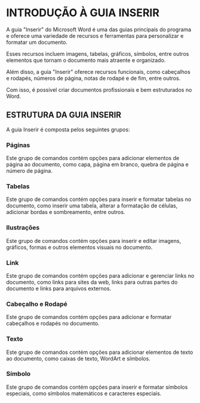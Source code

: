 # INTRODUÇÃO À GUIA INSERIR

A guia "Inserir" do Microsoft Word é uma das guias principais do programa e oferece uma variedade de recursos e ferramentas para personalizar e formatar um documento.

Esses recursos incluem imagens, tabelas, gráficos, símbolos, entre outros elementos que tornam o documento mais atraente e organizado.

Além disso, a guia "Inserir" oferece recursos funcionais, como cabeçalhos e rodapés, números de página, notas de rodapé e de fim, entre outros.

Com isso, é possível criar documentos profissionais e bem estruturados no Word.

## ESTRUTURA DA GUIA INSERIR

A guia Inserir é composta pelos seguintes grupos:

### Páginas

Este grupo de comandos contém opções para adicionar elementos de página ao documento, como capa, página em branco, quebra de página e número de página.

### Tabelas

Este grupo de comandos contém opções para inserir e formatar tabelas no documento, como inserir uma tabela, alterar a formatação de células, adicionar bordas e sombreamento, entre outros.

### Ilustrações

Este grupo de comandos contém opções para inserir e editar imagens, gráficos, formas e outros elementos visuais no documento.

### Link

Este grupo de comandos contém opções para adicionar e gerenciar links no documento, como links para sites da web, links para outras partes do documento e links para arquivos externos.

### Cabeçalho e Rodapé

Este grupo de comandos contém opções para adicionar e formatar cabeçalhos e rodapés no documento.

### Texto

Este grupo de comandos contém opções para adicionar elementos de texto ao documento, como caixas de texto, WordArt e símbolos.

### Símbolo

Este grupo de comandos contém opções para inserir e formatar símbolos especiais, como símbolos matemáticos e caracteres especiais.
